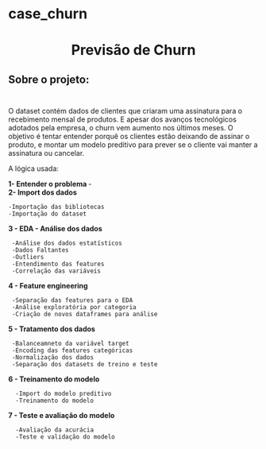 # case_churn

# <p align="center"> <b> Previsão de Churn </b>
  
  
##  Sobre o projeto: </br> </br> 

O dataset contém dados de clientes que criaram uma assinatura para o recebimento
mensal de produtos. E apesar dos avanços tecnológicos adotados pela empresa, o churn vem aumento nos últimos meses.
O objetivo é tentar entender porquê os clientes estão deixando de assinar o produto, e montar um modelo preditivo para prever se o cliente 
vai manter a assinatura ou cancelar.


  
A lógica usada:


<b> 1- Entender o problema </b> -</br>
<b> 2- Import dos dados</b> </br>
     
    -Importação das bibliotecas
    -Importação do dataset
    
<b> 3 - EDA - Análise dos dados</b> <br>

     -Análise dos dados estatísticos 
     -Dados Faltantes
     -Outliers
     -Entendimento das features
     -Correlação das variáveis
     
<b> 4 - Feature engineering </b> <br>
     
     -Separação das features para o EDA 
     -Análise exploratória por categoria 
     -Criação de novos dataframes para análise
     
   
<b> 5 - Tratamento dos dados </b> <br>   
   
     -Balanceamneto da variável target
     -Encoding das features categóricas
     -Normalização dos dados
     -Separação dos datasets de treino e teste
     
     
<b> 6 - Treinamento do modelo </b> <br>  

      -Import do modelo preditivo
      -Treinamento do modelo

<b> 7 - Teste e avaliação do modelo </b> <br>

 
      -Avaliação da acurácia 
      -Teste e validação do modelo


